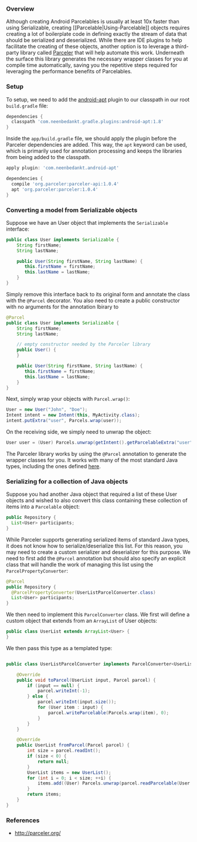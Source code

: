 ### Overview

Although creating Android Parcelables is usually at least 10x faster than using Serializable, creating [[Parcelable|Using-Parcelable]] objects requires creating a lot of boilerplate code in defining exactly the stream of data that should be serialized and deserialized.  While there are IDE plugins to help facilitate the creating of these objects, another option is to leverage a third-party library called [Parceler](https://parceler.org) that will help automate this work.   Underneath the surface this library generates the necessary wrapper classes for you at compile time automatically, saving you the repetitive steps required for leveraging the performance benefits of Parcelables.

### Setup

To setup, we need to add the [android-apt](https://bitbucket.org/hvisser/android-apt) plugin to our classpath in our root `build.gradle` file:

```gradle
dependencies {
  classpath 'com.neenbedankt.gradle.plugins:android-apt:1.8'
}
```

Inside the `app/build.gradle` file, we should apply the plugin before the Parceler dependencies are added.  This way, the `apt` keyword can be used, which is primarily used for annotation processing and keeps the libraries from being added to the classpath.

```gradle
apply plugin: 'com.neenbedankt.android-apt'

dependencies {
  compile 'org.parceler:parceler-api:1.0.4'
  apt 'org.parceler:parceler:1.0.4'
}
```

### Converting a model from Serializable objects

Suppose we have an User object that implements the `Serializable` interface:

```java
public class User implements Serializable {
    String firstName;
    String lastName;

    public User(String firstName, String lastName) {
       this.firstName = firstName;
       this.lastName = lastName;
    }
}
```

Simply remove this interface back to its original form and annotate the class with the `@Parcel` decorator.  You also need to create a public constructor with no arguments for the annotation lbirary to 

```java
@Parcel
public class User implements Serializable {
    String firstName;
    String lastName;

    // empty constructor needed by the Parceler library 
    public User() {
    }

    public User(String firstName, String lastName) {
       this.firstName = firstName;
       this.lastName = lastName;
    }
}
```

Next, simply wrap your objects with `Parcel.wrap()`:

```java
User = new User("John", "Doe");
Intent intent = new Intent(this, MyActivity.class);
intent.putExtra("user", Parcels.wrap(user));
```

On the receiving side, we simply need to unwrap the object:

```java
User user = (User) Parcels.unwrap(getIntent().getParcelableExtra("user"));
```

The Parceler library works by using the `@Parcel` annotation to generate the wrapper classes for you.  It works with many of the most standard Java types, including the ones defined [here](https://github.com/johncarl81/parceler#parcel-attribute-types).

### Serializing for a collection of Java objects

Suppose you had another Java object that required a list of these User objects and wished to also convert this class containing these collection of items into a `Parcelable` object:

```java
public Repository {
  List<User> participants;
}
```

While Parceler supports generating serialized items of standard Java types, it does not know how to serialize/deserialize this list.  For this reason, you may need to create a custom serializer and deserializer for this purpose.  We need to first add the `@Parcel` annotation but should also specify an explicit class that will handle the work of managing this list using the `ParcelPropertyConverter`:

```java
@Parcel
public Repository {
  @ParcelPropertyConverter(UserListParcelConverter.class)
  List<User> participants;
}
```

We then need to implement this `ParcelConverter` class.  We first will define a custom object that extends from an `ArrayList` of User objects:

```java
public class UserList extends ArrayList<User> {
}
```

We then pass this type as a templated type:

```java

public class UserListParcelConverter implements ParcelConverter<UserList> {

    @Override
    public void toParcel(UserList input, Parcel parcel) {
        if (input == null) {
            parcel.writeInt(-1);
        } else {
            parcel.writeInt(input.size());
            for (User item : input) {
                parcel.writeParcelable(Parcels.wrap(item), 0);
            }
        }
    }

    @Override
    public UserList fromParcel(Parcel parcel) {
        int size = parcel.readInt();
        if (size < 0) {
            return null;
        }
        UserList items = new UserList();
        for (int i = 0; i < size; ++i) {
            items.add((User) Parcels.unwrap(parcel.readParcelable(User.class.getClassLoader())));
        }
        return items;
    }
}
```

### References

* <http://parceler.org/>
